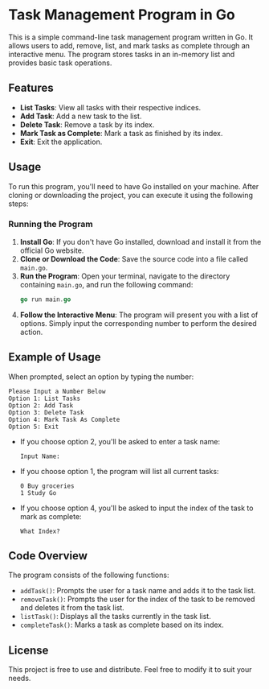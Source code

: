 # Task Management Program in Go

This is a simple command-line task management program written in Go. It allows users to add, remove, list, and mark tasks as complete through an interactive menu. The program stores tasks in an in-memory list and provides basic task operations.

## Features

- **List Tasks**: View all tasks with their respective indices.
- **Add Task**: Add a new task to the list.
- **Delete Task**: Remove a task by its index.
- **Mark Task as Complete**: Mark a task as finished by its index.
- **Exit**: Exit the application.

## Usage

To run this program, you'll need to have Go installed on your machine. After cloning or downloading the project, you can execute it using the following steps:

### Running the Program

1. **Install Go**: If you don't have Go installed, download and install it from the official Go website.
2. **Clone or Download the Code**: Save the source code into a file called `main.go`.
3. **Run the Program**: Open your terminal, navigate to the directory containing `main.go`, and run the following command:
   ```go
   go run main.go
   ```
4. **Follow the Interactive Menu**: The program will present you with a list of options. Simply input the corresponding number to perform the desired action.

## Example of Usage

When prompted, select an option by typing the number:

```
Please Input a Number Below
Option 1: List Tasks
Option 2: Add Task
Option 3: Delete Task
Option 4: Mark Task As Complete
Option 5: Exit
```

- If you choose option 2, you'll be asked to enter a task name:
  ```
  Input Name:
  ```
- If you choose option 1, the program will list all current tasks:
  ```
  0 Buy groceries
  1 Study Go
  ```
- If you choose option 4, you'll be asked to input the index of the task to mark as complete:
  ```
  What Index?
  ```

## Code Overview

The program consists of the following functions:

- `addTask()`: Prompts the user for a task name and adds it to the task list.
- `removeTask()`: Prompts the user for the index of the task to be removed and deletes it from the task list.
- `listTask()`: Displays all the tasks currently in the task list.
- `completeTask()`: Marks a task as complete based on its index.

## License

This project is free to use and distribute. Feel free to modify it to suit your needs.
```
